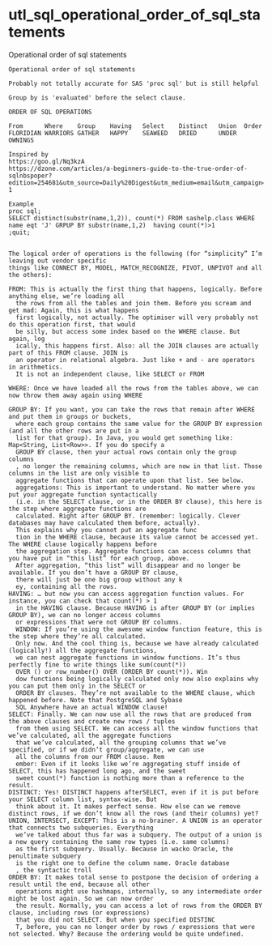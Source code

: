 # utl_sql_operational_order_of_sql_statements
Operational order of sql statements

    Operational order of sql statements

    Probably not totally accurate for SAS 'proc sql' but is still helpful

    Group by is 'evaluated' before the select clause.

    ORDER OF SQL OPERATIONS

    From      Where    Group    Having   Select    Distinct   Union  Order
    FLORIDIAN WARRIORS GATHER   HAPPY    SEAWEED   DRIED      UNDER  OWNINGS

    Inspired by
    https://goo.gl/Nq3kzA
    https://dzone.com/articles/a-beginners-guide-to-the-true-order-of-sqlnbspoper?edition=254681&utm_source=Daily%20Digest&utm_medium=email&utm_campaign=dd%202016-1

    Example
    proc sql;
    SELECT distinct(substr(name,1,2)), count(*) FROM sashelp.class WHERE name eqt 'J' GRPUP BY substr(name,1,2)  having count(*)>1
    ;quit;


    The logical order of operations is the following (for “simplicity” I’m leaving out vendor specific
    things like CONNECT BY, MODEL, MATCH_RECOGNIZE, PIVOT, UNPIVOT and all the others):

    FROM: This is actually the first thing that happens, logically. Before anything else, we’re loading all
      the rows from all the tables and join them. Before you scream and get mad: Again, this is what happens
      first logically, not actually. The optimiser will very probably not do this operation first, that would
      be silly, but access some index based on the WHERE clause. But again, log
      ically, this happens first. Also: all the JOIN clauses are actually part of this FROM clause. JOIN is
      an operator in relational algebra. Just like + and - are operators in arithmetics.
      It is not an independent clause, like SELECT or FROM

    WHERE: Once we have loaded all the rows from the tables above, we can now throw them away again using WHERE

    GROUP BY: If you want, you can take the rows that remain after WHERE and put them in groups or buckets,
      where each group contains the same value for the GROUP BY expression (and all the other rows are put in a
      list for that group). In Java, you would get something like: Map<String, List<Row>>. If you do specify a
      GROUP BY clause, then your actual rows contain only the group columns
      , no longer the remaining columns, which are now in that list. Those columns in the list are only visible to
      aggregate functions that can operate upon that list. See below.
      aggregations: This is important to understand. No matter where you put your aggregate function syntactically
      (i.e. in the SELECT clause, or in the ORDER BY clause), this here is the step where aggregate functions are
      calculated. Right after GROUP BY. (remember: logically. Clever databases may have calculated them before, actually).
      This explains why you cannot put an aggregate func
      tion in the WHERE clause, because its value cannot be accessed yet. The WHERE clause logically happens before
      the aggregation step. Aggregate functions can access columns that you have put in “this list” for each group, above.
      After aggregation, “this list” will disappear and no longer be available. If you don’t have a GROUP BY clause,
      there will just be one big group without any k
      ey, containing all the rows.
    HAVING: … but now you can access aggregation function values. For instance, you can check that count(*) > 1
      in the HAVING clause. Because HAVING is after GROUP BY (or implies GROUP BY), we can no longer access columns
      or expressions that were not GROUP BY columns.
      WINDOW: If you’re using the awesome window function feature, this is the step where they’re all calculated.
      Only now. And the cool thing is, because we have already calculated (logically!) all the aggregate functions,
      we can nest aggregate functions in window functions. It’s thus perfectly fine to write things like sum(count(*))
      OVER () or row_number() OVER (ORDER BY count(*)). Win
      dow functions being logically calculated only now also explains why you can put them only in the SELECT or
      ORDER BY clauses. They’re not available to the WHERE clause, which happened before. Note that PostgreSQL and Sybase
      SQL Anywhere have an actual WINDOW clause!
    SELECT: Finally. We can now use all the rows that are produced from the above clauses and create new rows / tuples
      from them using SELECT. We can access all the window functions that we’ve calculated, all the aggregate functions
      that we’ve calculated, all the grouping columns that we’ve specified, or if we didn’t group/aggregate, we can use
      all the columns from our FROM clause. Rem
      ember: Even if it looks like we’re aggregating stuff inside of SELECT, this has happened long ago, and the sweet
      sweet count(*) function is nothing more than a reference to the result.
    DISTINCT: Yes! DISTINCT happens afterSELECT, even if it is put before your SELECT column list, syntax-wise. But
      think about it. It makes perfect sense. How else can we remove distinct rows, if we don’t know all the rows (and their columns) yet?
    UNION, INTERSECT, EXCEPT: This is a no-brainer. A UNION is an operator that connects two subqueries. Everything
      we’ve talked about thus far was a subquery. The output of a union is a new query containing the same row types (i.e. same columns)
      as the first subquery. Usually. Because in wacko Oracle, the penultimate subquery
      is the right one to define the column name. Oracle database
      , the syntactic troll
    ORDER BY: It makes total sense to postpone the decision of ordering a result until the end, because all other
      operations might use hashmaps, internally, so any intermediate order might be lost again. So we can now order
      the result. Normally, you can access a lot of rows from the ORDER BY clause, including rows (or expressions)
      that you did not SELECT. But when you specified DISTINC
      T, before, you can no longer order by rows / expressions that were not selected. Why? Because the ordering would be quite undefined.


